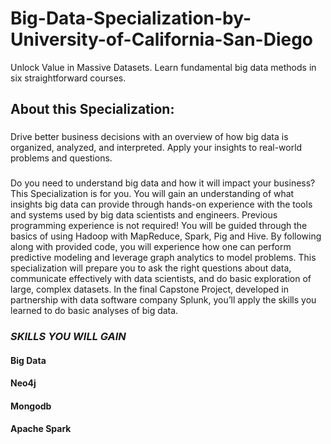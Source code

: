 # Big-Data-Specialization-by-University-of-California-San-Diego
Unlock Value in Massive Datasets. Learn fundamental big data methods in six straightforward courses.

## About this Specialization:

###
Drive better business decisions with an overview of how big data is organized, analyzed, and interpreted. Apply your insights to real-world problems and questions.
###

###
Do you need to understand big data and how it will impact your business? This Specialization is for you. You will gain an understanding of what insights big data can provide through hands-on experience with the tools and systems used by big data scientists and engineers. Previous programming experience is not required! You will be guided through the basics of using Hadoop with MapReduce, Spark, Pig and Hive. By following along with provided code, you will experience how one can perform predictive modeling and leverage graph analytics to model problems. This specialization will prepare you to ask the right questions about data, communicate effectively with data scientists, and do basic exploration of large, complex datasets. In the final Capstone Project, developed in partnership with data software company Splunk, you’ll apply the skills you learned to do basic analyses of big data.
###
### *SKILLS YOU WILL GAIN*
#### Big Data
#### Neo4j
#### Mongodb
#### Apache Spark

